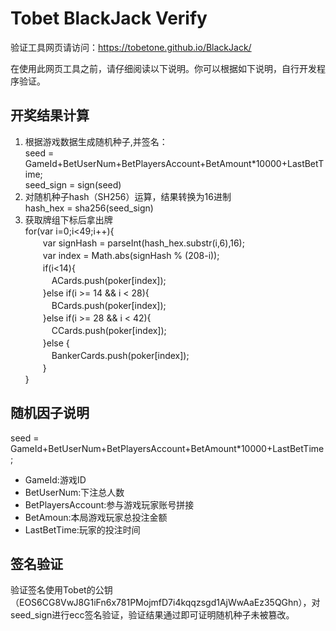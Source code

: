 # Tobet BlackJack Verify

验证工具网页请访问：https://tobetone.github.io/BlackJack/

在使用此网页工具之前，请仔细阅读以下说明。你可以根据如下说明，自行开发程序验证。
## 开奖结果计算
  1. 根据游戏数据生成随机种子,并签名：<br>
    seed = GameId+BetUserNum+BetPlayersAccount+BetAmount*10000+LastBetTime;<br>
    seed_sign = sign(seed)<br>
  2. 对随机种子hash（SH256）运算，结果转换为16进制<br>
    hash_hex = sha256(seed_sign)<br>
  3. 获取牌组下标后拿出牌<br>
    for(var i=0;i<49;i++){<br>
    　　var signHash = parseInt(hash_hex.substr(i,6),16);<br>
    　　var index = Math.abs(signHash % (208-i));<br>
     　　if(i<14){<br>
        　　　ACards.push(poker[index]);<br>
     　　}else if(i >= 14 && i < 28){<br>
        　　　BCards.push(poker[index]);<br>
     　　}else if(i >= 28 && i < 42){<br>
        　　　CCards.push(poker[index]);<br>
     　　}else {<br>
         　　　BankerCards.push(poker[index]);<br>
     　　}<br>
    }


## 随机因子说明
   seed = GameId+BetUserNum+BetPlayersAccount+BetAmount*10000+LastBetTime;
*  GameId:游戏ID
*  BetUserNum:下注总人数
*  BetPlayersAccount:参与游戏玩家账号拼接
*  BetAmoun:本局游戏玩家总投注金额
*  LastBetTime:玩家的投注时间
## 签名验证
   验证签名使用Tobet的公钥（EOS6CG8VwJ8G1iFn6x781PMojmfD7i4kqqzsgd1AjWwAaEz35QGhn），对seed_sign进行ecc签名验证，验证结果通过即可证明随机种子未被篡改。

